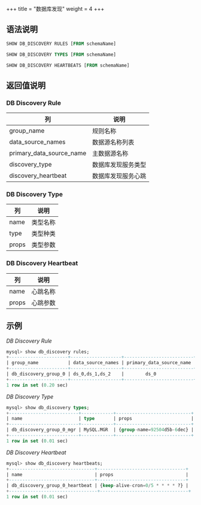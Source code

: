 +++
title = "数据库发现"
weight = 4
+++

## 语法说明

```sql
SHOW DB_DISCOVERY RULES [FROM schemaName]

SHOW DB_DISCOVERY TYPES [FROM schemaName]

SHOW DB_DISCOVERY HEARTBEATS [FROM schemaName]
```

## 返回值说明

### DB Discovery Rule

| 列                       | 说明            |
| ------------------------ | --------------- |
| group_name               | 规则名称         |
| data_source_names        | 数据源名称列表    |
| primary_data_source_name | 主数据源名称      |
| discovery_type           | 数据库发现服务类型 |
| discovery_heartbeat      | 数据库发现服务心跳 |

### DB Discovery Type

| 列                       | 说明            |
| ------------------------ | ---------------|
| name                     | 类型名称        |
| type                     | 类型种类         |
| props                    | 类型参数         |

### DB Discovery Heartbeat

| 列                       | 说明            |
| ------------------------ | ---------------|
| name                     | 心跳名称        |
| props                    | 心跳参数        |

## 示例

*DB Discovery Rule*

```sql
mysql> show db_discovery rules;
+----------------------+-------------------+--------------------------+-----------------------------------------------------------------------------------+------------------------------------------------------------------------------+
| group_name           | data_source_names | primary_data_source_name | discovery_type                                                                    | discovery_heartbeat                                                          |
+----------------------+-------------------+--------------------------+-----------------------------------------------------------------------------------+------------------------------------------------------------------------------+
| db_discovery_group_0 | ds_0,ds_1,ds_2    |        ds_0              | {name=db_discovery_group_0_mgr, type=MySQL.MGR, props={group-name=92504d5b-6dec}} | {name=db_discovery_group_0_heartbeat, props={keep-alive-cron=0/5 * * * * ?}} |
+----------------------+-------------------+--------------------------+-----------------------------------------------------------------------------------+-----------------------------------------------------------------------------+
1 row in set (0.20 sec)
```

*DB Discovery Type*

```sql
mysql> show db_discovery types;
+--------------------------+------------+----------------------------+
| name                     | type       | props                      |
+--------------------------+------------+----------------------------+
| db_discovery_group_0_mgr | MySQL.MGR  | {group-name=92504d5b-6dec} |
+--------------------------+------------+----------------------------+
1 row in set (0.01 sec)
```

*DB Discovery Heartbeat*

```sql
mysql> show db_discovery heartbeats;
+--------------------------------+---------------------------------+
| name                           | props                           |
+--------------------------------+---------------------------------+
| db_discovery_group_0_heartbeat | {keep-alive-cron=0/5 * * * * ?} |
+---------------------------------+---------------------------------+
1 row in set (0.01 sec)
```
